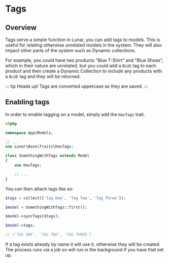 # Tags

## Overview

Tags serve a simple function in Lunar, you can add tags to models. This is useful for relating otherwise unrelated models in the system. They will also impact other parts of the system such as Dynamic collections.

For example, you could have two products "Blue T-Shirt" and "Blue Shoes", which in their nature are unrelated, but you could add a `BLUE` tag to each product and then create a Dynamic Collection to include any products with a `BLUE` tag and they will be returned.

::: tip
Heads up! Tags are converted uppercase as they are saved.
:::

## Enabling tags

In order to enable tagging on a model, simply add the `HasTags` trait.

```php
<?php

namespace App\Models;

// ...
use Lunar\Base\Traits\HasTags;

class SomethingWithTags extends Model
{
    use HasTags;

    // ...
}
```


You can then attach tags like so:

```php
$tags = collect(['Tag One', 'Tag Two', 'Tag Three']);

$model = SomethingWithTags::first();

$model->syncTags($tags);

$model->tags;

// ['TAG ONE', 'TAG TWO', 'TAG THREE']
```

If a tag exists already by name it will use it, otherwise they will be created. The process runs via a job so will run in the background if you have that set up.
